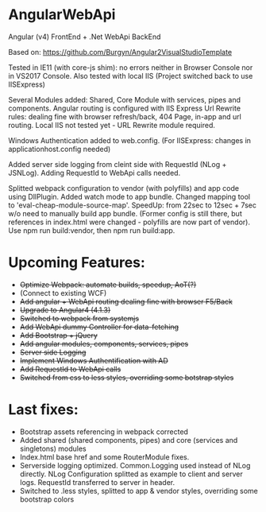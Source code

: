 # AngularWebApi
Angular (v4) FrontEnd + .Net WebApi BackEnd

Based on: https://github.com/Burgyn/Angular2VisualStudioTemplate

Tested in IE11 (with core-js shim): no errors neither in Browser Console nor in VS2017 Console. Also tested with local IIS (Project switched back to use IISExpress)

Several Modules added: Shared, Core Module with services, pipes and components. Angular routing is configured with IIS Express Url Rewrite rules: dealing fine with browser refresh/back, 404 Page, in-app and url routing. Local IIS not tested yet - URL Rewrite module required. 

Windows Authentication added to web.config. (For IISExpress: changes in applicationhost.config needed)

Added server side logging from cleint side with RequestId (NLog + JSNLog). Adding RequestId to WebApi calls needed. 

Splitted webpack configuration to vendor (with polyfills) and app code using DllPlugin. Added watch mode to app bundle. Changed mapping tool to 'eval-cheap-module-source-map'. SpeedUp: from 22sec to 12sec + 7sec w/o need to manually build app bundle. (Former config is still there, but references in index.html were changed - polyfills are now part of vendor). Use npm run build:vendor, then npm run build:app.

# Upcoming Features:

- ~~Optimize Webpack: automate builds, speedup, AoT(?)~~
- (Connect to existing WCF)
- ~~Add angular + WebApi routing dealing fine with browser F5/Back~~
- ~~Upgrade to Angular4 (4.1.3)~~
- ~~Switched to webpack from systemjs~~
- ~~Add WebApi dummy Controller for data-fetching~~
- ~~Add Bootstrap + jQuery~~
- ~~Add angular modules, components, services, pipes~~
- ~~Server side Logging~~
- ~~Implement Windows Authentification with AD~~
- ~~Add RequestId to WebApi calls~~
- ~~Switched from css to less styles, overriding some botstrap styles~~

# Last fixes:
 
- Bootstrap assets referencing in webpack corrected
- Added shared (shared components, pipes) and core (services and singletons) modules
- Index.html base href and some RouterModule fixes. 
- Serverside logging optimized. Common.Logging used instead of NLog directly. NLog Configuration splitted as example to client and server logs. RequestId transferred to server in header.
- Switched to .less styles, splitted to app & vendor styles, overriding some bootstrap colors
